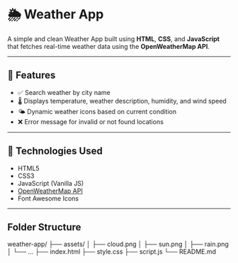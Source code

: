 # 🌦️ Weather App

A simple and clean Weather App built using **HTML**, **CSS**, and **JavaScript** that fetches real-time weather data using the **OpenWeatherMap API**.

---

## 🚀 Features

- ✅ Search weather by city name
- 🌡️ Displays temperature, weather description, humidity, and wind speed
- 🌤️ Dynamic weather icons based on current condition
- ❌ Error message for invalid or not found locations

---

## 🔧 Technologies Used

- HTML5
- CSS3
- JavaScript (Vanilla JS)
- [OpenWeatherMap API](https://openweathermap.org/api)
- Font Awesome Icons

---
## Folder Structure
weather-app/
├── assets/
│   ├── cloud.png
│   ├── sun.png
│   ├── rain.png
│   └── ...
├── index.html
├── style.css
├── script.js
└── README.md

